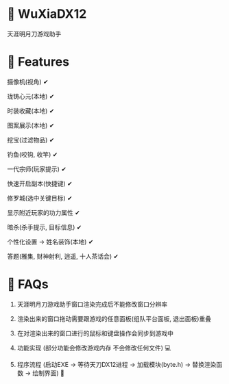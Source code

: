 # 🤖 WuXiaDX12

天涯明月刀游戏助手

# 🚀 Features

摄像机(视角) ✔

珑铸心元(本地) ✔

时装收藏(本地) ✔

图案展示(本地) ✔

挖宝(过滤物品) ✔

钓鱼(咬钩, 收竿) ✔

一代宗师(玩家提示) ✔

快速开启副本(快捷键) ✔

修罗城(选中关键目标) ✔

显示附近玩家的功力属性 ✔

暗杀(杀手提示, 目标信息) ✔

个性化设置 -> 姓名装饰(本地) ✔

答题(雅集, 财神射利, 逍遥, 十人茶话会) ✔

# 🔑 FAQs

1. 天涯明月刀游戏助手窗口渲染完成后不能修改窗口分辨率

2. 渲染出来的窗口拖动需要跟游戏的任意面板(组队平台面板, 退出面板)重叠

3. 在对渲染出来的窗口进行的鼠标和键盘操作会同步到游戏中

4. 功能实现 (部分功能会修改游戏内存 不会修改任何文件) 💻

5. 程序流程 (启动EXE -> 等待天刀DX12进程 -> 加载模块(byte.h) -> 替换渲染函数 -> 绘制界面) 🔎

